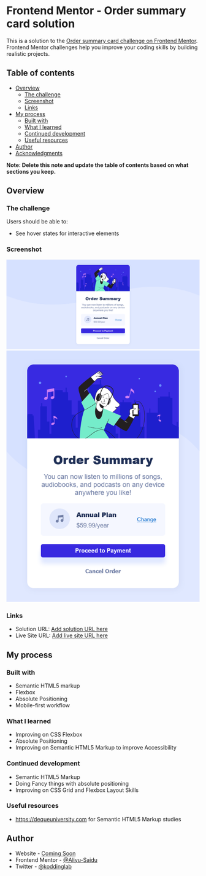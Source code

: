 # Frontend Mentor - Order summary card solution

This is a solution to the [Order summary card challenge on Frontend Mentor](https://www.frontendmentor.io/challenges/order-summary-component-QlPmajDUj). Frontend Mentor challenges help you improve your coding skills by building realistic projects. 

## Table of contents

- [Overview](#overview)
  - [The challenge](#the-challenge)
  - [Screenshot](#screenshot)
  - [Links](#links)
- [My process](#my-process)
  - [Built with](#built-with)
  - [What I learned](#what-i-learned)
  - [Continued development](#continued-development)
  - [Useful resources](#useful-resources)
- [Author](#author)
- [Acknowledgments](#acknowledgments)

**Note: Delete this note and update the table of contents based on what sections you keep.**

## Overview

### The challenge

Users should be able to:

- See hover states for interactive elements

### Screenshot

![Desktop View](./desktop-design.png)
![Mobile View](./mobile-design.png)


### Links

- Solution URL: [Add solution URL here](https://your-solution-url.com)
- Live Site URL: [Add live site URL here](https://your-live-site-url.com)

## My process

### Built with

- Semantic HTML5 markup
- Flexbox
- Absolute Positioning
- Mobile-first workflow

### What I learned

- Improving on CSS Flexbox
- Absolute Positioning
- Improving on Semantic HTML5 Markup to improve Accessibility

### Continued development

- Semantic HTML5 Markup
- Doing Fancy things with absolute positioning
- Improving on CSS Grid and Flexbox Layout Skills

### Useful resources

- https://dequeuniversity.com for Semantic HTML5 Markup studies

## Author

- Website - [Coming Soon](https://www.your-site.com)
- Frontend Mentor - [@Aliyu-Saidu](https://www.frontendmentor.io/profile/Aliyu-Saidu)
- Twitter - [@koddinglab](https://www.twitter.com/@koddinglab)
